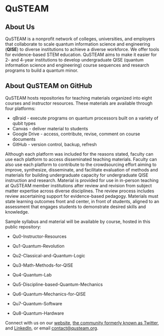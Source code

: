 # QuSTEAM
## About Us
QuSTEAM is a nonprofit network of colleges, universities, and employers that collaborate to scale quantum information science and engineering (**QISE**) to diverse institutions to achieve a diverse workforce. We offer tools for evidence-based STEM education. QuSTEAM aims to make it easier for 2- and 4-year institutions to develop undergraduate QISE (quantum information science and engineering) course sequences and research programs to build a quantum minor.

## About QuSTEAM on GitHub
QuSTEAM hosts repositories for teaching materials organized into eight courses and instructor resources. These materials are available through four platforms:

* qBraid - execute programs on quantum processors built on a variety of qubit types
* Canvas - deliver material to students
* Google Drive - access, contribute, revise, comment on course documents
* GitHub - version control, backup, refresh

Although each platform was included for the reasons stated, faculty can use each platform to access disseminated teaching materials.
Faculty can also use each platform to contribute to the crowdsourcing effort aiming to improve, synthesize, disseminate, and facilitate evaluation of 
methods and materials for building undergraduate capacity for undergraduate QISE instruction and research. Material is provided for use in in-person teaching at QuSTEAM member institutions after review and revision from subject matter expertise across diverse disciplines. The review process includes review ascertaining support for evidence-based pedagogy. Materials must state learning outcomes front and center, in front of students, aligned to an assessment that engages students to demonstrate desired skills and knowledge. 

Sample syllabus and material will be available by course, hosted in this public repository:

* Qu0-Instructor-Resources

* Qu1-Quantum-Revolution

* Qu2-Classical-and-Quantum-Logic

* Qu3-Math-Methods-for-QISE

* Qu4-Quantum-Lab

* Qu5-Discipline-based-Quantum-Mechanics

* Qu6-Quantum-Mechanics-for-QISE

* Qu7-Quantum-Software

* Qu8-Quantum-Hardware

Connect with us on our [website](https://qusteam.org), [the community formerly known as Twitter](x.com), and [LinkedIn](https://linkedin.com/company/qusteam), or email contact@qusteam.org.
